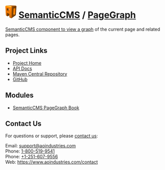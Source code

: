 # [<img src="ao-logo.png" alt="AO Logo" width="35" height="40">](https://www.aoindustries.com/) [SemanticCMS](https://semanticcms.com/) / [PageGraph](https://semanticcms.com/pagegraph/)
[SemanticCMS component to view a graph](https://semanticcms.com/pagegraph/) of the current page and related pages.

## Project Links
* [Project Home](https://semanticcms.com/pagegraph/)
* [API Docs](https://semanticcms.com/pagegraph/apidocs/)
* [Maven Central Repository](https://search.maven.org/#search|gav|1|g:%22com.semanticcms%22%20AND%20a:%22semanticcms-pagegraph%22)
* [GitHub](https://github.com/aoindustries/semanticcms-pagegraph)

## Modules
* [SemanticCMS PageGraph Book](https://semanticcms.com/pagegraph/book/)

## Contact Us
For questions or support, please [contact us](https://www.aoindustries.com/contact):

Email: [support@aoindustries.com](mailto:support@aoindustries.com)  
Phone: [1-800-519-9541](tel:1-800-519-9541)  
Phone: [+1-251-607-9556](tel:+1-251-607-9556)  
Web: https://www.aoindustries.com/contact
